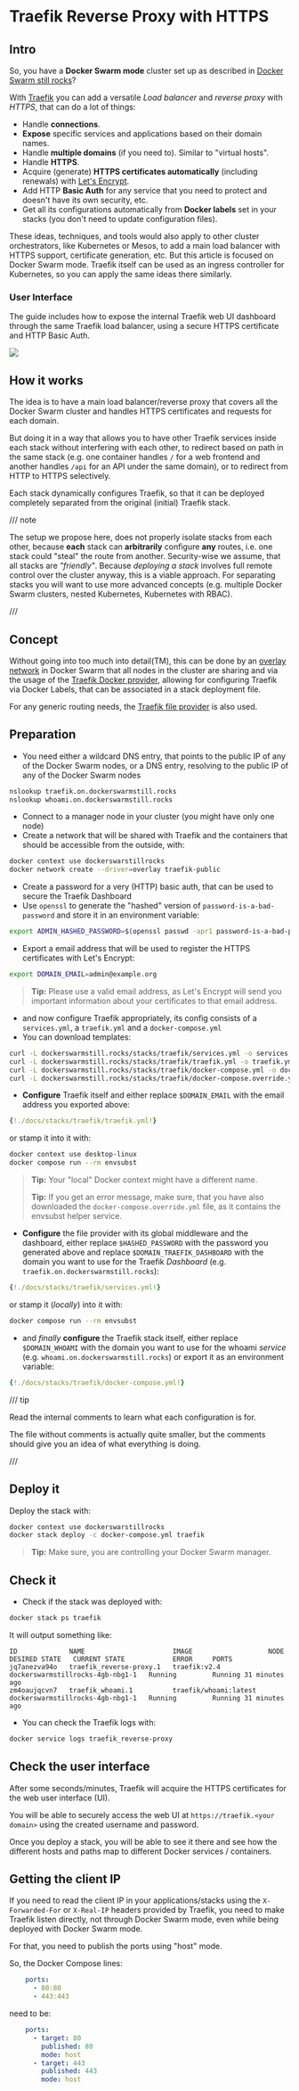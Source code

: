 # Traefik Reverse Proxy with HTTPS

## Intro

So, you have a **Docker Swarm mode** cluster set up as described in [Docker Swarm still rocks](https://dockerswarmstill.rocks)?

With [Traefik](https://traefik.io/traefik/) you can add a versatile _Load balancer_ and _reverse proxy_ with _HTTPS_, that can do a lot of things:

* Handle **connections**.
* **Expose** specific services and applications based on their domain names.
* Handle **multiple domains** (if you need to). Similar to "virtual hosts".
* Handle **HTTPS**.
* Acquire (generate) **HTTPS certificates automatically** (including renewals) with [Let's Encrypt](https://letsencrypt.org/).
* Add HTTP **Basic Auth** for any service that you need to protect and doesn't have its own security, etc.
* Get all its configurations automatically from **Docker labels** set in your stacks (you don't need to update configuration files).

These ideas, techniques, and tools would also apply to other cluster orchestrators, like Kubernetes or Mesos, to add a main load balancer with HTTPS support, certificate generation, etc. But this article is focused on Docker Swarm mode. Traefik itself can be used as an ingress controller for Kubernetes, so you can apply the same ideas there similarly.

### User Interface

The guide includes how to expose the internal Traefik web UI dashboard through the same Traefik load balancer, using a secure HTTPS certificate and HTTP Basic Auth.

<img src="https://dockerswarm.rocks/img/traefik-screenshot.webp">

## How it works

The idea is to have a main load balancer/reverse proxy that covers all the Docker Swarm cluster and handles HTTPS certificates and requests for each domain.

But doing it in a way that allows you to have other Traefik services inside each stack without interfering with each other, to redirect based on path in the same stack (e.g. one container handles `/` for a web frontend and another handles `/api` for an API under the same domain), or to redirect from HTTP to HTTPS selectively.

Each stack dynamically configures Traefik, so that it can be deployed completely separated from the original (initial) Traefik stack.

/// note

The setup we propose here, does not properly isolate stacks from each other, because **each** stack can **arbitrarily** configure **any** routes, i.e. one stack could "steal" the route from another. Security-wise we assume, that all stacks are _"friendly"_. Because _deploying a stack_ involves full remote control over the cluster anyway, this is a viable approach. For separating stacks you will want to use more advanced concepts (e.g. multiple Docker Swarm clusters, nested Kubernetes, Kubernetes with RBAC). 

///

## Concept
Without going into too much into detail(TM), this can be done by an [overlay network](https://docs.docker.com/engine/network/drivers/overlay/) in Docker Swarm that all nodes in the cluster are sharing and via the usage of the [Traefik Docker provider](https://doc.traefik.io/traefik/providers/docker/), allowing for configuring Traefik via Docker Labels, that can be associated in a stack deployment file.

For any generic routing needs, the [Traefik file provider](https://doc.traefik.io/traefik/providers/file/) is also used. 

## Preparation
* You need either a wildcard DNS entry, that points to the public IP of any of the Docker Swarm nodes, or a DNS entry, resolving to the public IP of any of the Docker Swarm nodes
```bash
nslookup traefik.on.dockerswarmstill.rocks
nslookup whoami.on.dockerswarmstill.rocks
```
* Connect to a manager node in your cluster (you might have only one node)
* Create a network that will be shared with Traefik and the containers that should be accessible from the outside, with:

```bash
docker context use dockerswarstillrocks
docker network create --driver=overlay traefik-public
```

* Create a password for a very (HTTP) basic auth, that can be used to secure the Traefik Dashboard
* Use `openssl` to generate the "hashed" version of `password-is-a-bad-password` and store it in an environment variable:

```bash
export ADMIN_HASHED_PASSWORD=$(openssl passwd -apr1 password-is-a-bad-password)
```

* Export a email address that will be used to register the HTTPS certificates with Let's Encrypt:
 
```bash
export DOMAIN_EMAIL=admin@example.org
```
> **Tip:** Please use a valid email address, as Let's Encrypt will send you important information about your certificates to that email address.

* and now configure Traefik appropriately, its config consists of a `services.yml`, a `traefik.yml` and a `docker-compose.yml`
* You can download templates:
```bash
curl -L dockerswarmstill.rocks/stacks/traefik/services.yml -o services.yml
curl -L dockerswarmstill.rocks/stacks/traefik/traefik.yml -o traefik.yml
curl -L dockerswarmstill.rocks/stacks/traefik/docker-compose.yml -o docker-compose.yml
curl -L dockerswarmstill.rocks/stacks/traefik/docker-compose.override.yml -o docker-compose.override.yml
```

* **Configure** Traefik itself and either replace `$DOMAIN_EMAIL` with the email address you exported above:
```YAML
{!./docs/stacks/traefik/traefik.yml!}
```
or stamp it into it with:
```bash
docker context use desktop-linux
docker compose run --rm envsubst
```
> **Tip:** Your "local" Docker context might have a different name.
> 
> **Tip:** If you get an error message, make sure, that you have also downloaded the `docker-compose.override.yml` file, as it contains the envsubst helper service.


* **Configure** the file provider with its global middleware and the dashboard, either replace `$HASHED_PASSWORD` with the password you generated above and replace `$DOMAIN_TRAEFIK_DASHBOARD` with the domain you want to use for the Traefik _Dashboard_ (e.g. `traefik.on.dockerswarmstill.rocks`):
```YAML
{!./docs/stacks/traefik/services.yml!}
```
or stamp it (_locally_) into it with:
```bash
docker compose run --rm envsubst
```

* and _finally_ **configure** the Traefik stack itself, either replace `$DOMAIN_WHOAMI` with the domain you want to use for the whoami _service_ (e.g. `whoami.on.dockerswarmstill.rocks`) or export it as an environment variable:

```YAML
{!./docs/stacks/traefik/docker-compose.yml!}
```

/// tip

Read the internal comments to learn what each configuration is for.

The file without comments is actually quite smaller, but the comments should give you an idea of what everything is doing.

///

## Deploy it

Deploy the stack with:

```bash
docker context use dockerswarstillrocks
docker stack deploy -c docker-compose.yml traefik
```
> **Tip:** Make sure, you are controlling your Docker Swarm manager.

## Check it

* Check if the stack was deployed with:

```bash
docker stack ps traefik
```

It will output something like:

```
ID             NAME                      IMAGE                   NODE                               DESIRED STATE   CURRENT STATE            ERROR     PORTS
jq7anezva94o   traefik_reverse-proxy.1   traefik:v2.4            dockerswarmstillrocks-4gb-nbg1-1   Running         Running 31 minutes ago             
zm4oaujqcvn7   traefik_whoami.1          traefik/whoami:latest   dockerswarmstillrocks-4gb-nbg1-1   Running         Running 31 minutes ago             
```

* You can check the Traefik logs with:

```bash
docker service logs traefik_reverse-proxy
```

## Check the user interface

After some seconds/minutes, Traefik will acquire the HTTPS certificates for the web user interface (UI).

You will be able to securely access the web UI at `https://traefik.<your domain>` using the created username and password.

Once you deploy a stack, you will be able to see it there and see how the different hosts and paths map to different Docker services / containers.

## Getting the client IP

If you need to read the client IP in your applications/stacks using the `X-Forwarded-For` or `X-Real-IP` headers provided by Traefik, you need to make Traefik listen directly, not through Docker Swarm mode, even while being deployed with Docker Swarm mode.

For that, you need to publish the ports using "host" mode.

So, the Docker Compose lines:

```YAML
    ports:
      - 80:80
      - 443:443
```

need to be:

```YAML
    ports:
      - target: 80
        published: 80
        mode: host
      - target: 443
        published: 443
        mode: host
```
